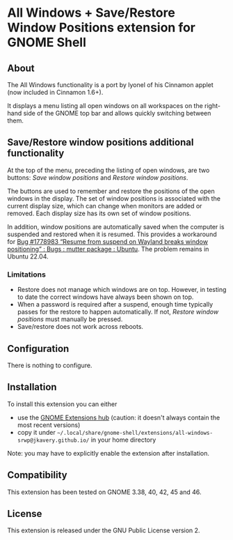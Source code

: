 All Windows + Save/Restore Window Positions extension for GNOME Shell
=====================================================================

About
-----
The All Windows functionality is a port by lyonel of his Cinnamon applet (now included in Cinnamon 1.6+).

It displays a menu listing all open windows on all workspaces on the right-hand side of the GNOME top bar and allows quickly switching between them.

Save/Restore window positions additional functionality
------------------------------------------------------
At the top of the menu, preceding the listing of open windows, are two buttons: *Save window positions* and *Restore window positions*.

The buttons are used to remember and restore the positions of the open windows in the display.  The set of window positions is associated with the current display size, which can change when monitors are added or removed.  Each display size has its own set of window positions.

In addition, window positions are automatically saved when the computer is suspended and restored when it is resumed.  This provides a workaround for [Bug #1778983 “Resume from suspend on Wayland breaks window positioning” : Bugs : mutter package : Ubuntu](https://bugs.launchpad.net/ubuntu/+source/mutter/+bug/1778983).  The problem remains in Ubuntu 22.04.

### Limitations
 * Restore does not manage which windows are on top.  However, in testing to date the correct windows have always been shown on top.
 * When a password is required after a suspend, enough time typically passes for the restore to happen automatically.  If not, *Restore window positions* must manually be pressed.
 * Save/restore does not work across reboots.

Configuration
-------------
There is nothing to configure.

Installation
------------
To install this extension you can either
 * use the [GNOME Extensions hub](https://extensions.gnome.org/extension/4833/all-windows-saverestore-window-positions/) (caution: it doesn't always contain the most recent versions)
 * copy it under `~/.local/share/gnome-shell/extensions/all-windows-srwp@jkavery.github.io/` in your home directory

Note: you may have to explicitly enable the extension after installation.

Compatibility
-------------
This extension has been tested on GNOME 3.38, 40, 42, 45 and 46.

License
-------
This extension is released under the GNU Public License version 2.
